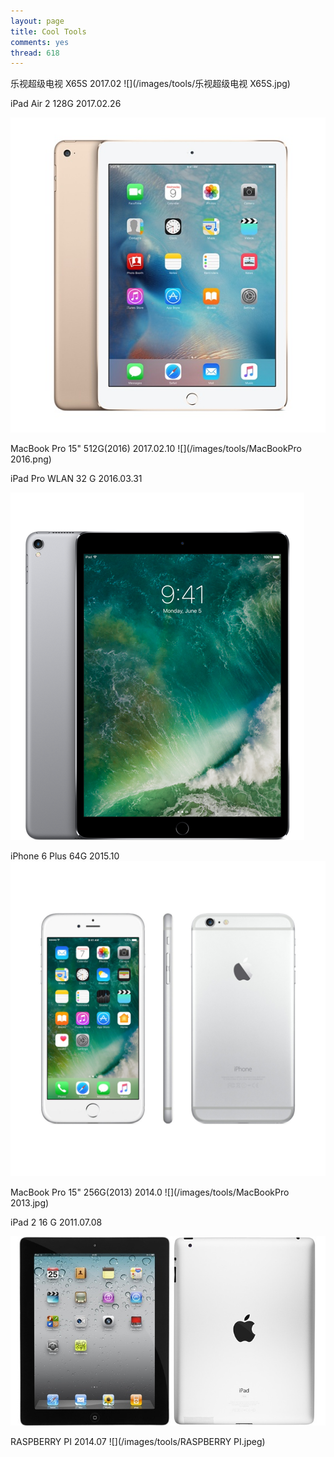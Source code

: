 ```yaml
---
layout: page
title: Cool Tools
comments: yes
thread: 618
---
```





乐视超级电视 X65S
2017.02
![](/images/tools/乐视超级电视 X65S.jpg)


iPad Air 2 128G
2017.02.26

![](/images/tools/iPadAir2.jpg)

MacBook Pro 15" 512G(2016)
2017.02.10
![](/images/tools/MacBookPro 2016.png)


iPad Pro WLAN 32 G
2016.03.31

![](/images/tools/iPadPro.png)

iPhone 6 Plus 64G
2015.10
![](/images/tools/iPhone6Plus.jpg)


MacBook Pro 15" 256G(2013)
2014.0
![](/images/tools/MacBookPro 2013.jpg)


iPad 2 16 G
2011.07.08

![](/images/tools/iPad2.jpg)

RASPBERRY PI
2014.07
![](/images/tools/RASPBERRY PI.jpeg)
